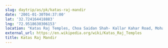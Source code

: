 ```yaml
---
slug: daytrip/as/pk/katas-raj-mandir
date: '2001-01-30T04:37:00'
lat: '32.724164418883'
lng: '72.9518630306153'
location: "Katas Raj Temples, Choa Saidan Shah- Kallar Kahar Road, Mohalla Sherazi, Mohella Dheri, چوآ سیدن شاہ, تحصیل چوآسیدن شاہ, ضلع چکوال, راولپنڈی ڈویژن, پنجاب, پاکستان"
external_url: https://en.wikipedia.org/wiki/Katas_Raj_Temples
title: Katas Raj Mandir
---
```



